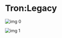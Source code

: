 # Tron:Legacy

![img 0](https://i.imgur.com/MFxLJqX.jpg)

![img 1](https://i.imgur.com/Th4uoyD.jpg)

